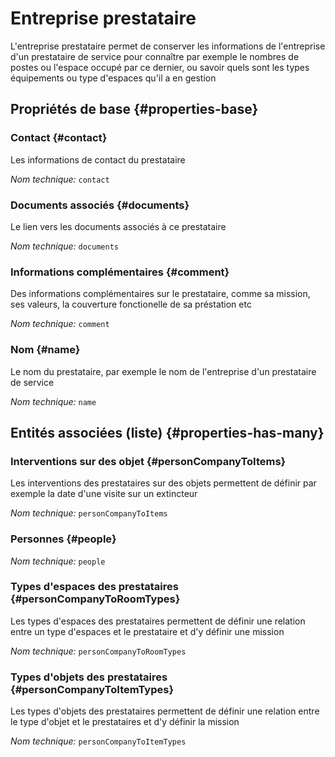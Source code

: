 # Entreprise prestataire
<!--- THIS FILE IS GENERATED PLEASE DO NOT EDIT IT DIRECTLY --->

L'entreprise prestataire permet de conserver les informations de l'entreprise d'un prestataire de service pour connaître par exemple le nombres de postes ou l'espace occupé par ce dernier, ou savoir quels sont les types équipements ou type d'espaces qu'il a en gestion

## Propriétés de base {#properties-base}

### Contact {#contact}

Les informations de contact du prestataire

*Nom technique:* ```contact```

### Documents associés {#documents}

Le lien vers les documents associés à ce prestataire

*Nom technique:* ```documents```

### Informations complémentaires {#comment}

Des informations complémentaires sur le prestataire, comme sa mission, ses valeurs, la couverture fonctionelle de sa préstation etc

*Nom technique:* ```comment```

### Nom {#name}

Le nom du prestataire, par exemple le nom de l'entreprise d'un prestataire de service

*Nom technique:* ```name```




## Entités associées (liste) {#properties-has-many}

### Interventions sur des objet {#personCompanyToItems}

Les interventions des prestataires sur des objets permettent de définir par exemple la date d'une visite sur un extincteur

*Nom technique:* ```personCompanyToItems```

### Personnes {#people}



*Nom technique:* ```people```

### Types d'espaces des prestataires {#personCompanyToRoomTypes}

Les types d'espaces des prestataires permettent de définir une relation entre un type d'espaces et le prestataire et d'y définir une mission

*Nom technique:* ```personCompanyToRoomTypes```

### Types d'objets des prestataires {#personCompanyToItemTypes}

Les types d'objets des prestataires permettent de définir une relation entre le type d'objet et le prestataires et d'y définir la mission

*Nom technique:* ```personCompanyToItemTypes```




